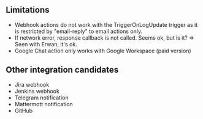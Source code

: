## Limitations
- Webhook actions do not work with the TriggerOnLogUpdate trigger as it is restricted by "email-reply" to email actions only.
- If network error, response callback is not called. Seems ok, but is it? => Seen with Erwan, it's ok.
- Google Chat action only works with Google Workspace (paid version)

## Other integration candidates
- Jira webhook
- Jenkins webhook
- Telegram notification
- Mattermott notification
- GitHub
